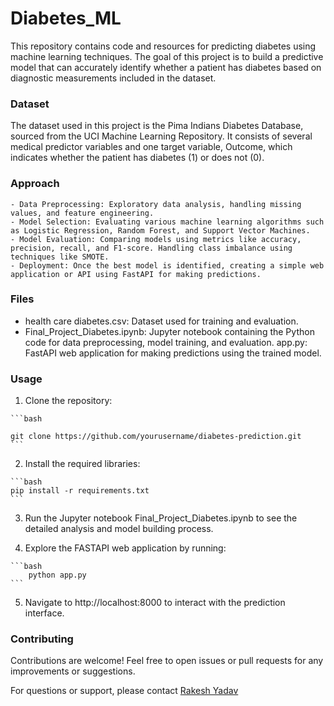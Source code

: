 # Diabetes_ML
This repository contains code and resources for predicting diabetes using machine learning techniques. The goal of this project is to build a predictive model that can accurately identify whether a patient has diabetes based on diagnostic measurements included in the dataset.

### Dataset
The dataset used in this project is the Pima Indians Diabetes Database, sourced from the UCI Machine Learning Repository. It consists of several medical predictor variables and one target variable, Outcome, which indicates whether the patient has diabetes (1) or does not (0).

### Approach

    - Data Preprocessing: Exploratory data analysis, handling missing values, and feature engineering.
    - Model Selection: Evaluating various machine learning algorithms such as Logistic Regression, Random Forest, and Support Vector Machines.
    - Model Evaluation: Comparing models using metrics like accuracy, precision, recall, and F1-score. Handling class imbalance using techniques like SMOTE.
    - Deployment: Once the best model is identified, creating a simple web application or API using FastAPI for making predictions.

### Files

   - health care diabetes.csv: Dataset used for training and evaluation.
   - Final_Project_Diabetes.ipynb: Jupyter notebook containing the Python code for data preprocessing, model training, and evaluation.
    app.py: FastAPI web application for making predictions using the trained model.

### Usage

   1. Clone the repository:

    ```bash

	git clone https://github.com/yourusername/diabetes-prediction.git
	```
   2. Install the required libraries:

	```bash
	pip install -r requirements.txt
	```
   3. Run the Jupyter notebook Final_Project_Diabetes.ipynb to see the detailed analysis and model building process.

   4. Explore the FASTAPI web application by running:

	```bash
        python app.py
	```
   5. Navigate to http://localhost:8000 to interact with the prediction interface.

### Contributing
Contributions are welcome! Feel free to open issues or pull requests for any improvements or suggestions.

For questions or support, please contact [Rakesh Yadav](https://www.linkedin.com/in/rakesh-yadav-556724118/)
